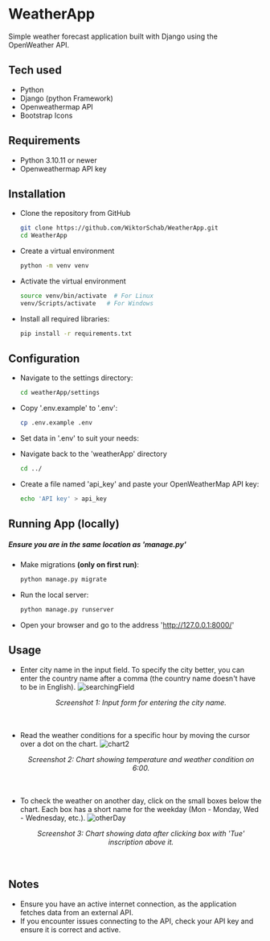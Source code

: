 
# WeatherApp

Simple weather forecast application built with Django using the OpenWeather API.




## Tech used

- Python
- Django (python Framework)
- Openweathermap API
- Bootstrap Icons
## Requirements
- Python 3.10.11 or newer
- Openweathermap API key

## Installation

- Clone the repository from GitHub

    ```bash
    git clone https://github.com/WiktorSchab/WeatherApp.git
    cd WeatherApp
    ```
- Create a virtual environment

    ```bash
    python -m venv venv
    ```
- Activate the virtual environment

    ```bash
    source venv/bin/activate  # For Linux
    venv/Scripts/activate   # For Windows
    ```
- Install all required libraries:

    ```bash
    pip install -r requirements.txt
    ```

## Configuration
- Navigate to the settings directory:
    ```bash
    cd weatherApp/settings
    ```
- Copy '.env.example' to '.env':

    ```bash
    cp .env.example .env
    ```
- Set data in '.env' to suit your needs:

- Navigate back to the 'weatherApp' directory
    ```bash
    cd ../
    ```
- Create a file named 'api_key' and paste your OpenWeatherMap API key:
    ```bash
    echo 'API key' > api_key
    ```

## Running App (locally)
##### Ensure you are in the same location as 'manage.py'
- Make migrations **(only on first run)**:
    ```bash
    python manage.py migrate
    ```
- Run the local server:

    ```bash
    python manage.py runserver
    ```
- Open your browser and go to the address 'http://127.0.0.1:8000/'
 
## Usage
- Enter city name in the input field. To specify the city better, you can enter the country name after a comma (the country name doesn't have to be in English).
![searchingField](https://github.com/WiktorSchab/WeatherApp/assets/73139165/6f51d5b7-cdb1-4cc2-a114-8607f1c6300f)
*<div align="center">Screenshot 1: Input form for entering the city name.</div><br/><br/>*


- Read the weather conditions for a specific hour by moving the cursor over a dot on the chart.
![chart2](https://github.com/WiktorSchab/WeatherApp/assets/73139165/8314221b-77ed-4d08-9e76-3d2865fd06a7)
*<div align="center">Screenshot 2: Chart showing temperature and weather condition on 6:00.</div><br/><br/>*


- To check the weather on another day, click on the small boxes below the chart. Each box has a short name for the weekday (Mon - Monday, Wed - Wednesday, etc.).
![otherDay](https://github.com/WiktorSchab/WeatherApp/assets/73139165/945acd5b-69a9-47fb-b7e4-849df7e81df6)
*<div align="center">Screenshot 3: Chart showing data after clicking box with 'Tue' inscription above it.</div><br/><br/>*

## Notes
- Ensure you have an active internet connection, as the application fetches data from an external API.
- If you encounter issues connecting to the API, check your API key and ensure it is correct and active.
